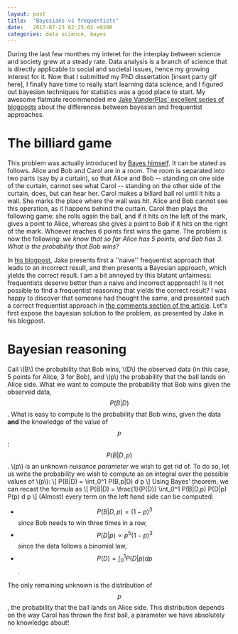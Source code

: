 ```yaml
---
layout: post
title:  "Bayesians vs frequentists"
date:   2017-07-23 02:25:02 +0200
categories: data science, bayes
---
```


During the last few monthes my interet for the interplay between science and society grew at a steady rate.
Data analysis is a branch of science that is directly applicable to social and societal issues, hence my growing interest for it. 
Now that I submitted my PhD dissertation \[insert party gif here\], I finally have time to really start learning data science, and I figured out bayesian techniques for statistics was a good place to start.
My awesome flatmate recommended me [Jake VanderPlas' excellent series of blogposts][jake-vdp-series] about the differences between bayesian and frequentist approaches.


# The billiard game
This problem was actually introduced by [Bayes himself][bayes]. It can be stated as follows. Alice and Bob and Carol are in a room. The room is separated into two parts (say by a curtain), so that Alice and Bob -- standing on one side of the curtain, cannot see what Carol -- standing on the other side of the curtain, does, but can hear her.
Carol makes a billard ball rol until it hits a wall. She marks the place where the wall was hit. Alice and Bob cannot see this operation, as it happens behind the curtain. 
Carol then plays the following game: she rolls again the ball, and if it hits on the left of the mark, gives a point to Alice, whereas she gives a point to Bob if it hits on the right of the mark.
Whoever reaches 6 points first wins the game. The problem is now the following: *we know that so far Alice has 5 points, and Bob has 3. What is the probability that Bob wins?*

In [his blogpost][jake-vdp], Jake presents first a ''naive'' frequentist approach that leads to an incorrect result, and then presents a Bayesian approach, which yields the correct result.
I am a bit annoyed by this blatant unfairness: frequentists deserve better than a naive and incorrect appproach!
Is it not possible to find a frequentist reasoning that yields the correct result?
I was happy to discover that someone had thought the same, and presented such a correct frequentist approach in [the comments section of the article][jake-vdp-comment-nabor].
Let's first expose the bayesian solution to the problem, as presented by Jake in his blogpost.

# Bayesian reasoning
Call \\(B\\) the probability that Bob wins, \\(D\\) the observed data (in this case, 5 points for Alice, 3 for Bob), and \\(p\\) the probability that the ball lands on Alice side.
What we want to compute the probability that Bob wins given the observed data, $$P(B|D)$$. What is easy to compute is the probability that Bob wins, given the data **and** the knowledge of the value of $$p$$: $$P(B|D,p)$$.
\\(p\\) is an unknown *nuisance parameter* we wish to get rid of. 
To do so, let us write the probability we wish to compute as an integral over the possible values of \\(p\\):
\\[
P(B|D) = \int_0^1 P(B,p|D) d p
\\]
Using Bayes' theorem, we can recast the formula as
\\[
P(B|D) = \frac{1}{P(D)} \int_0^1 P(B|D,p) P(D|p) P(p) d p
\\]
(Almost) every term on the left hand side can be computed:
* $$P(B|D,p) = (1-p)^3$$
since Bob needs to win three times in a row,
* $$P(D|p) \propto p^5(1-p)^3$$
since the data follows a binomial law,
* $$P(D) = \int_0^1 P(D|p) d p$$
.

The only remaining unknown is the distribution of $$p$$, the probability that the ball lands on Alice side. This distribution depends on the way Carol has thrown the first ball, a parameter we have absolutely no knowledge about! 

<!---
References
--->
[bayes]: https://philpapers.org/rec/BAYAET
[jake-vdp-series]: http://jakevdp.github.io/blog/2014/03/11/frequentism-and-bayesianism-a-practical-intro/
[jake-vdp]: http://jakevdp.github.io/blog/2014/06/06/frequentism-and-bayesianism-2-when-results-differ/
[jake-vdp-comment-nabor]: http://disq.us/p/rfoztw
